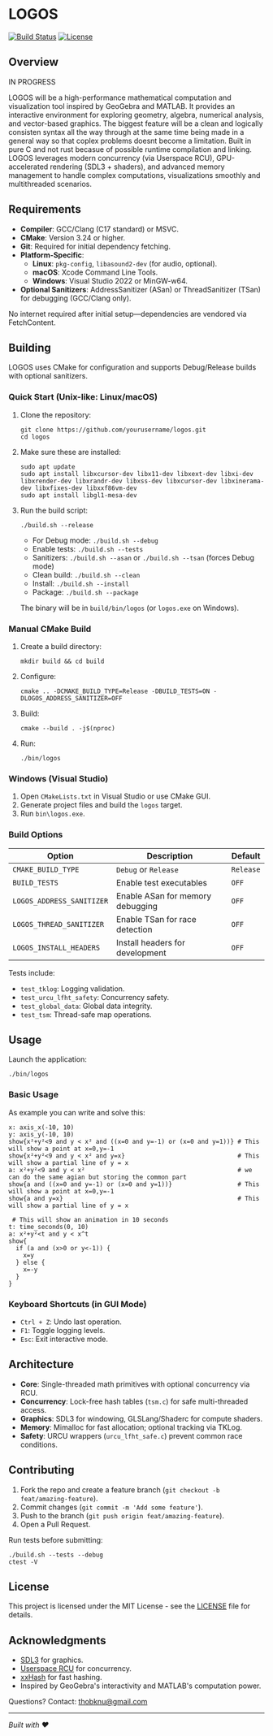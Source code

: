 # LOGOS

[![Build Status](https://img.shields.io/badge/build-passing-brightgreen.svg)](https://github.com/yourusername/logos) [![License](https://img.shields.io/badge/license-MIT-blue.svg)](LICENSE)

## Overview

IN PROGRESS

LOGOS will be a high-performance mathematical computation and visualization tool inspired by GeoGebra and MATLAB. It provides an interactive environment for exploring geometry, algebra, numerical analysis, and vector-based graphics. The biggest feature will be a clean and logically consisten syntax all the way through at the same time being made in a general way so that coplex problems doesnt become a limitation. Built in pure C and not rust becasue of possible runtime compilation and linking. LOGOS leverages modern concurrency (via Userspace RCU), GPU-accelerated rendering (SDL3 + shaders), and advanced memory management to handle complex computations, visualizations smoothly and multithreaded scenarios.

## Requirements

- **Compiler**: GCC/Clang (C17 standard) or MSVC.
- **CMake**: Version 3.24 or higher.
- **Git**: Required for initial dependency fetching.
- **Platform-Specific**:
  - **Linux**: `pkg-config`, `libasound2-dev` (for audio, optional).
  - **macOS**: Xcode Command Line Tools.
  - **Windows**: Visual Studio 2022 or MinGW-w64.
- **Optional Sanitizers**: AddressSanitizer (ASan) or ThreadSanitizer (TSan) for debugging (GCC/Clang only).

No internet required after initial setup—dependencies are vendored via FetchContent.

## Building

LOGOS uses CMake for configuration and supports Debug/Release builds with optional sanitizers.

### Quick Start (Unix-like: Linux/macOS)

1. Clone the repository:
   ```
   git clone https://github.com/yourusername/logos.git
   cd logos
   ```

2. Make sure these are installed:
   ```
   sudo apt update
   sudo apt install libxcursor-dev libx11-dev libxext-dev libxi-dev libxrender-dev libxrandr-dev libxss-dev libxcursor-dev libxinerama-dev libxfixes-dev libxxf86vm-dev
   sudo apt install libgl1-mesa-dev
   ```

2. Run the build script:
   ```
   ./build.sh --release
   ```
   - For Debug mode: `./build.sh --debug`
   - Enable tests: `./build.sh --tests`
   - Sanitizers: `./build.sh --asan` or `./build.sh --tsan` (forces Debug mode)
   - Clean build: `./build.sh --clean`
   - Install: `./build.sh --install`
   - Package: `./build.sh --package`

   The binary will be in `build/bin/logos` (or `logos.exe` on Windows).

### Manual CMake Build

1. Create a build directory:
   ```
   mkdir build && cd build
   ```

2. Configure:
   ```
   cmake .. -DCMAKE_BUILD_TYPE=Release -DBUILD_TESTS=ON -DLOGOS_ADDRESS_SANITIZER=OFF
   ```

3. Build:
   ```
   cmake --build . -j$(nproc)
   ```

4. Run:
   ```
   ./bin/logos
   ```

### Windows (Visual Studio)

1. Open `CMakeLists.txt` in Visual Studio or use CMake GUI.
2. Generate project files and build the `logos` target.
3. Run `bin\logos.exe`.

### Build Options

| Option | Description | Default |
|--------|-------------|---------|
| `CMAKE_BUILD_TYPE` | `Debug` or `Release` | `Release` |
| `BUILD_TESTS` | Enable test executables | `OFF` |
| `LOGOS_ADDRESS_SANITIZER` | Enable ASan for memory debugging | `OFF` |
| `LOGOS_THREAD_SANITIZER` | Enable TSan for race detection | `OFF` |
| `LOGOS_INSTALL_HEADERS` | Install headers for development | `OFF` |

Tests include:
- `test_tklog`: Logging validation.
- `test_urcu_lfht_safety`: Concurrency safety.
- `test_global_data`: Global data integrity.
- `test_tsm`: Thread-safe map operations.

## Usage

Launch the application:
```
./bin/logos 
```

### Basic Usage

As example you can write and solve this:
```
x: axis_x(-10, 10)
y: axis_y(-10, 10)
show{x²+y²<9 and y < x² and ((x=0 and y=-1) or (x=0 and y=1))} # This will show a point at x=0,y=-1
show{x²+y²<9 and y < x² and y=x}                               # This will show a partial line of y = x
a: x²+y²<9 and y < x²                                          # we can do the same agian but storing the common part
show{a and ((x=0 and y=-1) or (x=0 and y=1))}                  # This will show a point at x=0,y=-1
show{a and y=x}                                                # This will show a partial line of y = x

 # This will show an animation in 10 seconds
t: time_seconds(0, 10)
a: x²+y²<t and y < x^t
show{
  if (a and (x>0 or y<-1)) {
    x=y
  } else {
    x=-y
  }
}
```

### Keyboard Shortcuts (in GUI Mode)

- `Ctrl + Z`: Undo last operation.
- `F1`: Toggle logging levels.
- `Esc`: Exit interactive mode.

## Architecture

- **Core**: Single-threaded math primitives with optional concurrency via RCU.
- **Concurrency**: Lock-free hash tables (`tsm.c`) for safe multi-threaded access.
- **Graphics**: SDL3 for windowing, GLSLang/Shaderc for compute shaders.
- **Memory**: Mimalloc for fast allocation; optional tracking via TKLog.
- **Safety**: URCU wrappers (`urcu_lfht_safe.c`) prevent common race conditions.

## Contributing

1. Fork the repo and create a feature branch (`git checkout -b feat/amazing-feature`).
2. Commit changes (`git commit -m 'Add some feature'`).
3. Push to the branch (`git push origin feat/amazing-feature`).
4. Open a Pull Request.

Run tests before submitting:
```
./build.sh --tests --debug
ctest -V
```

## License

This project is licensed under the MIT License - see the [LICENSE](LICENSE) file for details.

## Acknowledgments

- [SDL3](https://github.com/libsdl-org/SDL) for graphics.
- [Userspace RCU](https://lttng.org/urcu) for concurrency.
- [xxHash](https://github.com/Cyan4973/xxHash) for fast hashing.
- Inspired by GeoGebra's interactivity and MATLAB's computation power.

Questions? Contact: thobknu@gmail.com

---

*Built with ❤️*
